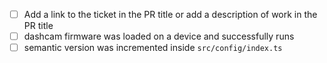 - [ ] Add a link to the ticket in the PR title or add a description of work in the PR title
- [ ] dashcam firmware was loaded on a device and successfully runs
- [ ] semantic version was incremented inside `src/config/index.ts`
